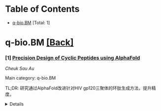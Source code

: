 <div id=toc></div>

# Table of Contents

- [q-bio.BM](#q-bio.BM) [Total: 1]


<div id='q-bio.BM'></div>

# q-bio.BM [[Back]](#toc)

### [1] [Precision Design of Cyclic Peptides using AlphaFold](https://arxiv.org/abs/2510.13127)
*Cheuk Sau Au*

Main category: q-bio.BM

TL;DR: 研究通过AlphaFold改进针对HIV gp120三聚体的环肽生成方法，提升精度。


<details>
  <summary>Details</summary>
Motivation: 提高环肽生成的结构控制和精度，推动AlphaFold在药物发现中的应用。

Method: 采用基于接近性的热点映射、质心距离惩罚、生成损失调优和自定义损失函数开发。

Result: 生成的环肽更接近CD4附着抑制剂BMS-818251的结合构象。

Conclusion: 方法显著提升了环肽生成的精度和结构控制，拓展了AlphaFold的药物发现实用性。

Abstract: This independent research investigates methods to improve the precision of
cyclic peptide generation targeting the HIV gp120 trimer using AlphaFold. The
study explores proximity-based hotspot mapping at the CD4 binding site,
centroid distance penalization, generative loss tuning, and custom loss
function development. These enhancements produced cyclic peptides that closely
resemble the binding conformation of the CD4 attachment inhibitor BMS-818251.
The proposed methodology demonstrates improved structural control and precision
in cyclic peptide generation, advancing the applicability of AlphaFold in
structure-based drug discovery.

</details>

